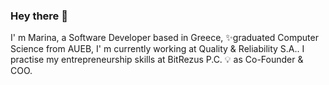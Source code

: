### Hey there 👋

I' m Marina, a Software Developer based in Greece, ✨graduated Computer Science from AUEB, I' m currently working at Quality & Reliability S.A.. I practise my entrepreneurship skills at BitRezus P.C. 💡 as Co-Founder & COO.

<!--
**ntogka/ntogka** is a ✨ _special_ ✨ repository because its `README.md` (this file) appears on your GitHub profile.

Here are some ideas to get you started:

- 🔭 I’m currently working on ...
- 🌱 I’m currently learning ...
- 👯 I’m looking to collaborate on ...
- 🤔 I’m looking for help with ...
- 💬 Ask me about ...
- 📫 How to reach me: ...
- 😄 Pronouns: ...
- ⚡ Fun fact: ...
-->
